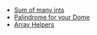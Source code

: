 * [Sum of many ints](codewars/sum-of-many-ints.md)
* [Palindrome for your Dome](codewars/palindrome-for-your-dome.md)
* [Array Helpers](codewars/array-helpers.md)